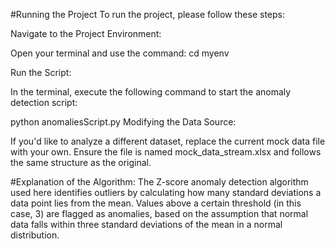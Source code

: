 #Running the Project
To run the project, please follow these steps:

Navigate to the Project Environment:

Open your terminal and use the command:
cd myenv


Run the Script:

In the terminal, execute the following command to start the anomaly detection script:

python anomaliesScript.py
Modifying the Data Source:

If you'd like to analyze a different dataset, replace the current mock data file with your own. Ensure the file is named mock_data_stream.xlsx and follows the same structure as the original.

#Explanation of the Algorithm:
The Z-score anomaly detection algorithm used here identifies outliers by calculating how many standard deviations a data point lies from the mean. Values above a certain threshold (in this case, 3) are flagged as anomalies, based on the assumption that normal data falls within three standard deviations of the mean in a normal distribution.
